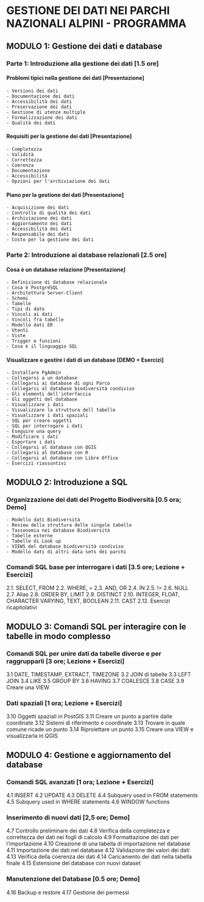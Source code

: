 # GESTIONE DEI DATI NEI PARCHI NAZIONALI ALPINI - PROGRAMMA

## MODULO 1: Gestione dei dati e database  

### Parte 1: Introduzione alla gestione dei dati [1.5 ore]
#### Problemi tipici nella gestione dei dati [Presentazione]
	- Versioni dei dati
	- Documentazione dei dati
	- Accessibilità dei dati
	- Preservazione dei dati
	- Gestione di utenze multiple
	- Formalizzazione dei dati
	- Qualità dei dati
#### Requisiti per la gestione dei dati [Presentazione]
	- Completezza
	- Validità
	- Correttezza
	- Coerenza
	- Documentazione
	- Accessibilità
	- Opzioni per l'archiviazione dei dati
#### Piano per la gestione dei dati [Presentazione]  
	- Acquisizione dei dati
	- Controllo di qualità dei dati
	- Archiviazione dei dati
	- Aggiornamento dei dati
	- Accessibilità dei dati
	- Responsabile dei dati
	- Costo per la gestione dei dati

### Parte 2: Introduzione ai database relazionali [2.5 ore]  
#### Cosa è un database relazione [Presentazione]
	- Definizione di database relazionale
	- Cosa è PostgreSQL
	- Architettura Server-Client
	- Schemi
	- Tabelle
	- Tipi di dato
	- Vincoli ai dati
	- Vincoli fra tabelle
	- Modello dati ER
	- Utenti
	- Viste
	- Trigger e funzioni
	- Cosa è il linguaggio SQL
#### Visualizzare e gestire i dati di un database [DEMO + Esercizi]
	- Installare PgAdmin
	- Collegarsi a un database
	- Collegarsi ai database di ogni Parco
	- Collegarsi al database biodiversità condiviso
	- Gli elementi dell'interfaccia
	- Gli oggetti del database
	- Visualizzare i dati
	- Visualizzare la struttura dell tabelle
	- Visualizzare i dati spaziali
	- SQL per creare oggetti
	- SQL per interrogare i dati
	- Eseguire una query
	- Modificare i dati
	- Esportare i dati
	- Collegarsi al database con QGIS
	- Collegarsi al database con R
	- Collegarsi al database con Libre Office
	- Esercizi riassuntivi

## MODULO 2: Introduzione a SQL

### Organizzazione dei dati del Progetto Biodiversità [0.5 ora; Demo]
	- Modello dati Biodiversità
	- Review della struttura delle singole tabelle
	- Tassonomia nei database Biodiversità
	- Tabelle esterne
	- Tabelle di Look up
	- VIEWS del database biodiversità condiviso
	- Modello dati di altri data sets dei parchi

### Comandi SQL base per interrogare i dati [3.5 ore; Lezione + Esercizi]
2.1. SELECT, FROM
2.2. WHERE, =
2.3. AND, OR
2.4. IN
2.5. !=
2.6. NULL
2.7. Alias
2.8. ORDER BY, LIMIT
2.9. DISTINCT
2.10. INTEGER, FLOAT, CHARACTER VARYING, TEXT, BOOLEAN
2.11. CAST
2.12. Esercizi ricapitolativi

## MODULO 3: Comandi SQL per interagire con le tabelle in modo complesso

### Comandi SQL per unire dati da tabelle diverse e per raggrupparli [3 ore; Lezione + Esercizi]
3.1 DATE, TIMESTAMP, EXTRACT, TIMEZONE
3.2 JOIN di tabelle
3.3 LEFT JOIN
3.4 LIKE
3.5 GROUP BY
3.6 HAVING
3.7 COALESCE
3.8 CASE
3.9 Creare una VIEW
### Dati spaziali [1 ora;  Lezione + Esercizi]
3.10 Oggetti spaziali in PostGIS
3.11 Creare un punto a partire dalle coordinate
3.12 Sistemi di riferimento e coordinate
3.13 Trovare in quale comune ricade un punto
3.14 Riproiettare un punto
3.15 Creare una VIEW e visualizzarla in QGIS

## MODULO 4: Gestione e aggiornamento del database
### Comandi SQL avanzati [1 ora;  Lezione + Esercizi]
4.1 INSERT
4.2 UPDATE
4.3 DELETE
4.4 Subquery used in FROM statements
4.5 Subquery used in WHERE statements
4.6 WINDOW functions

### Inserimento di nuovi dati [2,5 ore; Demo]
4.7 Controllo preliminare dei dati
4.8 Verifica della completezza e correttezza dei dati nei fogli di calcolo
4.9 Formattazione dei dati per l'importazione
4.10 Creazione di una tabella di importazione nel database
4.11 Importazione dei dati nel database
4.12 Validazione dei valori dei dati
4.13 Verifica della coerenza dei dati
4.14 Caricamento dei dati nella tabella finale
4.15 Estensione del database con nuovi dataset

### Manutenzione del Database [0.5 ore; Demo]
4.16 Backup e restore
4.17 Gestione dei permessi
